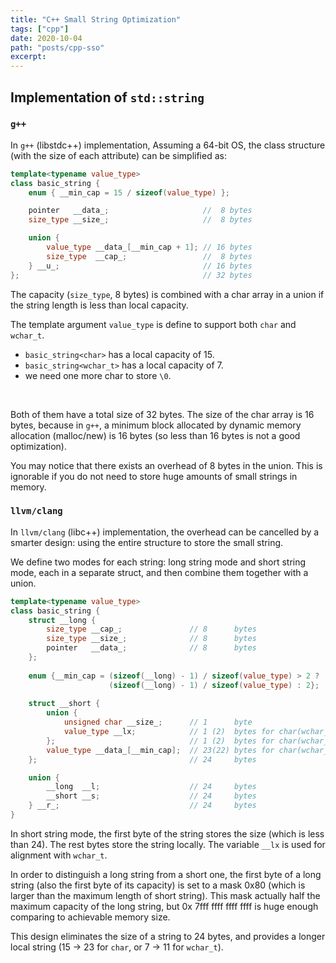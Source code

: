 ```yaml
---
title: "C++ Small String Optimization"
tags: ["cpp"]
date: 2020-10-04
path: "posts/cpp-sso"
excerpt: 
---
```


## Implementation of `std::string`

### `g++`

In `g++` (libstdc++) implementation, Assuming a 64-bit OS, the class structure (with the size of each attribute) can be simplified as:

```cpp
template<typename value_type>
class basic_string {
    enum { __min_cap = 15 / sizeof(value_type) };

    pointer   __data_;                     //  8 bytes
    size_type __size_;                     //  8 bytes

    union {
        value_type __data_[__min_cap + 1]; // 16 bytes
        size_type  __cap_;                 //  8 bytes
    } __u_;                                // 16 bytes
};                                         // 32 bytes
```

The capacity (`size_type`, 8 bytes) is combined with a char array in a union if the string length is less than local capacity.

The template argument `value_type` is define to support both `char` and `wchar_t`.

+ `basic_string<char>` has a local capacity of 15.
+ `basic_string<wchar_t>` has a local capacity of 7.
+ we need one more char to store `\0`.

<br />

Both of them have a total size of 32 bytes. The size of the char array is 16 bytes, because in `g++`, a minimum block allocated by dynamic memory allocation (malloc/new) is 16 bytes (so less than 16 bytes is not a good optimization).

You may notice that there exists an overhead of 8 bytes in the union. This is ignorable if you do not need to store huge amounts of small strings in memory.

### `llvm/clang`

In `llvm/clang` (libc++) implementation, the overhead can be cancelled by a smarter design: using the entire structure to store the small string.

We define two modes for each string: long string mode and short string mode, each in a separate struct, and then combine them together with a union.

```cpp
template<typename value_type>
class basic_string {
    struct __long {
        size_type __cap_;               // 8      bytes
        size_type __size_;              // 8      bytes
        pointer   __data_;              // 8      bytes
    };
    
    enum {__min_cap = (sizeof(__long) - 1) / sizeof(value_type) > 2 ?
                      (sizeof(__long) - 1) / sizeof(value_type) : 2};
    
    struct __short {
        union {
            unsigned char __size_;      // 1      byte
            value_type __lx;            // 1 (2)  bytes for char(wchar_t)
        };                              // 1 (2)  bytes for char(wchar_t)
        value_type __data_[__min_cap];  // 23(22) bytes for char(wchar_t)
    };                                  // 24     bytes

    union {
        __long  __l;                    // 24     bytes
        __short __s;                    // 24     bytes
    } __r_;                             // 24     bytes
}

```

In short string mode, the first byte of the string stores the size (which is less than 24). The rest bytes store the string locally. The variable `__lx` is used for alignment with `wchar_t`.

In order to distinguish a long string from a short one, the first byte of a long string (also the first byte of its capacity) is set to a mask 0x80 (which is larger than the maximum length of short string). This mask actually half the maximum capacity of the long string, but 0x 7fff ffff ffff ffff is huge enough comparing to achievable memory size.

This design eliminates the size of a string to 24 bytes, and provides a longer local string (15 -> 23 for `char`, or 7 -> 11 for `wchar_t`).

